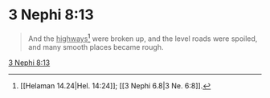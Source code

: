# 3 Nephi 8:13

> And the <u>highways</u>[^a] were broken up, and the level roads were spoiled, and many smooth places became rough.

[3 Nephi 8:13](https://www.churchofjesuschrist.org/study/scriptures/bofm/3-ne/8?lang=eng&id=p13#p13)


[^a]: [[Helaman 14.24|Hel. 14:24]]; [[3 Nephi 6.8|3 Ne. 6:8]].  
